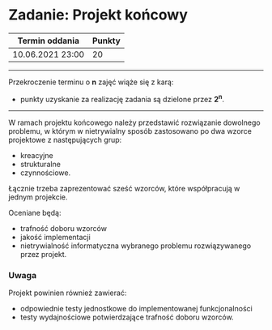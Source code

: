 # Zadanie: Projekt końcowy

| Termin oddania | Punkty     |
|----------------|:-----------|
| 10.06.2021  23:00   |    20      |

--- 
Przekroczenie terminu o **n** zajęć wiąże się z karą:
- punkty uzyskanie za realizację zadania są dzielone przez **2<sup>n</sup>**.

--- 

W ramach projektu końcowego należy przedstawić rozwiązanie dowolnego problemu, 
w którym w nietrywialny sposób zastosowano po dwa wzorce 
projektowe z następujących grup:
* kreacyjne
* strukturalne
* czynnościowe.

Łącznie trzeba zaprezentować sześć wzorców, które współpracują w jednym projekcie.

Oceniane będą:
* trafność doboru wzorców
* jakość implementacji
* nietrywialność informatyczna wybranego problemu rozwiązywanego przez projekt.

### Uwaga
Projekt powinien również zawierać: 
* odpowiednie testy jednostkowe do implementowanej funkcjonalności
* testy wydajnościowe potwierdzające trafność doboru wzorców.